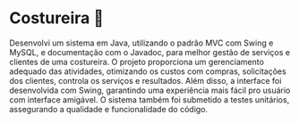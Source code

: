 # Costureira  🧵
Desenvolvi um sistema em Java, utilizando o padrão MVC com Swing e MySQL, e documentação com o Javadoc, para melhor gestão de serviços e clientes de uma costureira. O projeto proporciona um gerenciamento adequado das atividades, otimizando os custos com compras, solicitações dos clientes, controla os serviços e resultados. Além disso, a interface foi desenvolvida com Swing, garantindo uma experiência mais fácil pro usuário com interface amigável. O sistema também foi submetido a testes unitários, assegurando a qualidade e funcionalidade do código.
